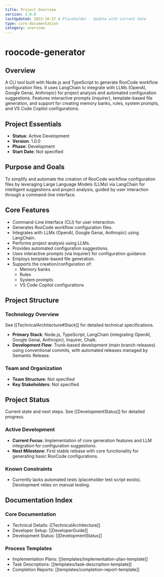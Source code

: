 ```yaml
---
title: Project Overview
version: 1.0.0
lastUpdated: 2023-10-27 # Placeholder - Update with current date
type: core-documentation
category: overview
---
```


# roocode-generator

## Overview

A CLI tool built with Node.js and TypeScript to generate RooCode workflow configuration files. It uses LangChain to integrate with LLMs (OpenAI, Google Genai, Anthropic) for project analysis and automated configuration suggestions. Features interactive prompts (inquirer), template-based file generation, and support for creating memory banks, rules, system prompts, and VS Code Copilot configurations.

## Project Essentials

- **Status**: Active Development
- **Version**: 1.0.0
- **Phase**: Development
- **Start Date**: Not specified

## Purpose and Goals

To simplify and automate the creation of RooCode workflow configuration files by leveraging Large Language Models (LLMs) via LangChain for intelligent suggestions and project analysis, guided by user interaction through a command-line interface.

## Core Features

-   Command-Line Interface (CLI) for user interaction.
-   Generates RooCode workflow configuration files.
-   Integrates with LLMs (OpenAI, Google Genai, Anthropic) using LangChain.
-   Performs project analysis using LLMs.
-   Provides automated configuration suggestions.
-   Uses interactive prompts (via Inquirer) for configuration guidance.
-   Employs template-based file generation.
-   Supports the creation/configuration of:
    -   Memory banks
    -   Rules
    -   System prompts
    -   VS Code Copilot configurations

## Project Structure

### Technology Overview

See [[TechnicalArchitecture#Stack]] for detailed technical specifications.

-   **Primary Stack**: Node.js, TypeScript, LangChain (integrating OpenAI, Google Genai, Anthropic), Inquirer, Chalk.
-   **Development Flow**: Trunk-based development (main branch releases) using conventional commits, with automated releases managed by Semantic Release.

### Team and Organization

-   **Team Structure**: Not specified
-   **Key Stakeholders**: Not specified

## Project Status

Current state and next steps. See [[DevelopmentStatus]] for detailed progress.

### Active Development

-   **Current Focus**: Implementation of core generation features and LLM integration for configuration suggestions.
-   **Next Milestone**: First stable release with core functionality for generating basic RooCode configurations.

### Known Constraints

-   Currently lacks automated tests (placeholder test script exists). Development relies on manual testing.

## Documentation Index

### Core Documentation

-   Technical Details: [[TechnicalArchitecture]]
-   Developer Setup: [[DeveloperGuide]]
-   Development Status: [[DevelopmentStatus]]

### Process Templates

-   Implementation Plans: [[templates/implementation-plan-template]]
-   Task Descriptions: [[templates/task-description-template]]
-   Completion Reports: [[templates/completion-report-template]]